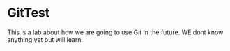 # GitTest
This is a lab about how we are going to use Git in the future. WE dont know anything yet but will learn.
